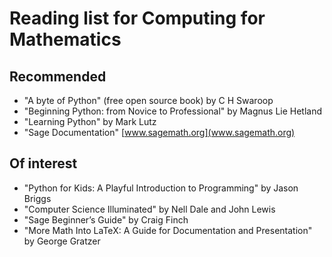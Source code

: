 # Reading list for Computing for Mathematics

## Recommended

- "A byte of Python" (free open source book) by C H Swaroop
- "Beginning Python: from Novice to Professional" by Magnus Lie Hetland
- "Learning Python" by Mark Lutz
- "Sage Documentation" [www.sagemath.org](www.sagemath.org)

## Of interest

- "Python for Kids: A Playful Introduction to Programming" by Jason Briggs
- "Computer Science Illuminated" by Nell Dale and John Lewis
- "Sage Beginner’s Guide" by Craig Finch
- "More Math Into LaTeX: A Guide for Documentation and Presentation" by George Gratzer
